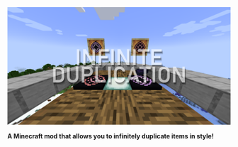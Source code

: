 ![Infinite Duplication](https://raw.githubusercontent.com/maow-tty/infdupe/master/banner.png)

**A Minecraft mod that allows you to infinitely duplicate items in style!**